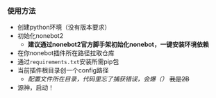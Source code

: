 ### 使用方法
* 创建python环境（没有版本要求）
* 初始化nonebot2
  * __建议通过nonebot2官方脚手架初始化nonebot，一键安装环境依赖__
* 在你nonebot插件所在路径拉取仓库
* 通过```requirements.txt```安装所需pip包
* 当前插件根目录创一个config路径
  * _配置文件所在目录，代码里忘了捕获错误，会爆（）_ ~~我是2B~~
* 源神，启动！
